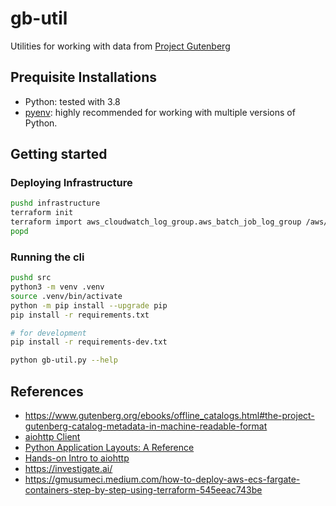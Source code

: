 # gb-util

Utilities for working with data from [Project Gutenberg](https://www.gutenberg.org)

## Prequisite Installations

* Python: tested with 3.8
* [pyenv](https://github.com/pyenv/pyenv): highly recommended for working with
multiple versions of Python.

## Getting started

### Deploying Infrastructure

```sh
pushd infrastructure
terraform init
terraform import aws_cloudwatch_log_group.aws_batch_job_log_group /aws/batch/job
popd
```

### Running the cli

```sh
pushd src
python3 -m venv .venv
source .venv/bin/activate
python -m pip install --upgrade pip
pip install -r requirements.txt

# for development
pip install -r requirements-dev.txt

python gb-util.py --help
```

## References

* <https://www.gutenberg.org/ebooks/offline_catalogs.html#the-project-gutenberg-catalog-metadata-in-machine-readable-format>
* [aiohttp Client](https://us-pycon-2019-tutorial.readthedocs.io/aiohttp_client.html)
* [Python Application Layouts: A Reference](https://realpython.com/python-application-layouts)
* [Hands-on Intro to aiohttp](https://us-pycon-2019-tutorial.readthedocs.io/aiohttp_client.html)
* <https://investigate.ai/>
* <https://gmusumeci.medium.com/how-to-deploy-aws-ecs-fargate-containers-step-by-step-using-terraform-545eeac743be>
